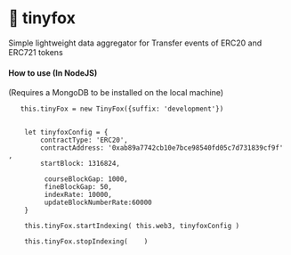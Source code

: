 # 🦊 tinyfox 
Simple lightweight data aggregator for Transfer events of ERC20 and ERC721 tokens 



#### How to use (In NodeJS) 
(Requires a MongoDB to be installed on the local machine) 


       this.tinyFox = new TinyFox({suffix: 'development'})


        let tinyfoxConfig = {
            contractType: 'ERC20',
            contractAddress: '0xab89a7742cb10e7bce98540fd05c7d731839cf9f' ,
            startBlock: 1316824,
            
             courseBlockGap: 1000, 
             fineBlockGap: 50,
             indexRate: 10000,
             updateBlockNumberRate:60000
        } 

        this.tinyFox.startIndexing( this.web3, tinyfoxConfig )  
        
        this.tinyFox.stopIndexing(    )  
        
